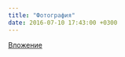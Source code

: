 ```yaml
---
title: "Фотография"
date: 2016-07-10 17:43:00 +0300
---
```



[Вложение](/assets/vk_photos/3/tIe6sQiwCcA.jpg)
